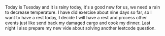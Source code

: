 Today is Tuesday and it is rainy today, it's a good new for us, we need a rain to decrease temperature. I have did exercise about nine days so far, so I want to have a rest today, I decide I will have a rest and process other events just like send back my damaged cargo and cook my dinner. Last night I also prepare my new vide about solving another leetcode question.
